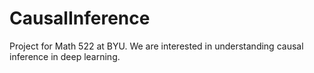 # CausalInference
Project for Math 522 at BYU. We are interested in understanding causal inference in deep learning.
